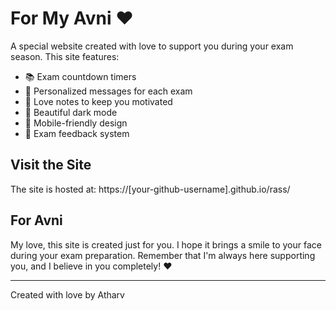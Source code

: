 # For My Avni ❤️

A special website created with love to support you during your exam season. This site features:

- 📚 Exam countdown timers
- 💝 Personalized messages for each exam
- 💌 Love notes to keep you motivated
- 🌙 Beautiful dark mode
- 📱 Mobile-friendly design
- 💭 Exam feedback system

## Visit the Site

The site is hosted at: https://[your-github-username].github.io/rass/

## For Avni

My love, this site is created just for you. I hope it brings a smile to your face during your exam preparation. Remember that I'm always here supporting you, and I believe in you completely! ❤️

---
Created with love by Atharv 